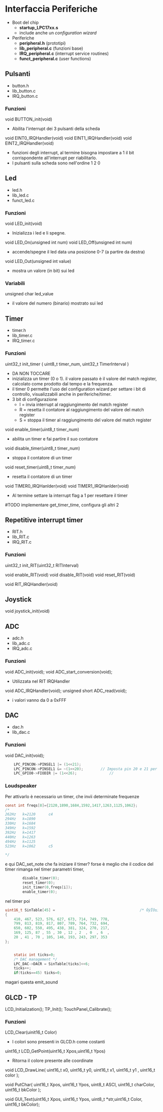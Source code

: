 # Interfaccia Periferiche
- Boot del chip
	- **startup_LPC17xx.s**
	- include anche un *configuration wizard*
- Periferiche
	- **peripheral.h** (prototipi)
	- **lib_peripheral.c** (funzioni base)
	- **IRQ_peripheral.c** (interrupt service routines)
	- **funct_peripheral.c** (user functions)

## Pulsanti
- button.h
- lib_button.c
- IRQ_button.c

### Funzioni
void BUTTON_init(void)
- Abilita l'interrupt dei 3 pulsanti della scheda

void EINT0_IRQHandler(void)
void EINT1_IRQHandler(void)
void EINT2_IRQHandler(void)
- funzioni degli interrupt, al termine bisogna impostare a 1 il bit corrispondente all'interrupt per riabilitarlo.
- I pulsanti sulla scheda sono nell'ordine 1 2 0

## Led
- led.h
- lib_led.c
- funct_led.c

### Funzioni
void LED_init(void)
- Inizializza i led e li spegne.

void LED_On(unsigned int num)
void LED_Off(unsigned int num)
- accende/spegne il led data una posizione 0-7 (a partire da destra)

void LED_Out(unsigned int value)
- mostra un valore (in bit) sui led

### Variabili
unsigned char led_value
- il valore del numero (binario) mostrato sui led

## Timer
- timer.h
- lib_timer.c
- IRQ_timer.c

### Funzioni
uint32_t init_timer ( uint8_t timer_num, uint32_t TimerInterval )
- DA NON TOCCARE
- inizializza un timer (0 o 1). il valore passato è il valore del match register, calcolato come prodotto dal tempo e la frequenza.
- il timer 0 permette l'uso del configuration wizard per settare i bit di controllo, visualizzabili anche in periferiche/timer.
- 3 bit di configurazione
	- I = invia interrupt al raggiungimento del match register
	- R = resetta il contatore al raggiungimento del valore del match register
	- S = stoppa il timer al raggiungimento del valore del match register

void enable_timer(uint8_t timer_num)
- abilita un timer e fai partire il suo contatore

void disable_timer(uint8_t timer_num)
- stoppa il contatore di un timer

void reset_timer(uint8_t timer_num)
- resetta il contatore di un timer


void TIMER0_IRQHanlder(void)
void TIMER1_IRQHanlder(void)
- Al termine settare la interrupt flag a 1 per resettare il timer

#TODO implementare get_timer_time, configura gli altri 2

## Repetitive interrupt timer
- RIT.h
- lib_RIT.c
- IRQ_RIT.c

### Funzioni
uint32_t init_RIT(uint32_t RITInterval)

void enable_RIT(void)
void disable_RIT(void)
void reset_RIT(void)

void RIT_IRQHandler(void)

## Joystick
void joystick_init(void)

## ADC
- adc.h
- lib_adc.c
- IRQ_adc.c

### Funzioni
void ADC_init(void);
void ADC_start_conversion(void);
- Utilizzata nel RIT IRQHandler

void ADC_IRQHandler(void);
unsigned short ADC_read(void);
- i valori vanno da 0 a 0xFFF

## DAC
- dac.h
- lib_dac.c

### Funzioni
void DAC_init(void);
``` c
	LPC_PINCON->PINSEL1 |= (1<<21);
	LPC_PINCON->PINSEL1 &= ~(1<<20);		// Imposta pin 20 e 21 per analog out
	LPC_GPIO0->FIODIR |= (1<<26);				// 
```

### Loudspeaker
Per attivarlo è necessario un timer, che invii determinate frequenze
``` c
const int freqs[8]={2120,1890,1684,1592,1417,1263,1125,1062};
/*
262Hz	k=2120		c4
294Hz	k=1890		
330Hz	k=1684		
349Hz	k=1592		
392Hz	k=1417		
440Hz	k=1263		
494Hz	k=1125		
523Hz	k=1062		c5

*/
```
e qui DAC_set_note che fa iniziare il timer? forse è meglio che il codice del timer rimanga nel timer
parametri timer, 

``` c
		disable_timer(0);
		reset_timer(0);
		init_timer(0,freqs[i]);
		enable_timer(0);
```



nel timer poi
``` c
uint16_t SinTable[45] =                                       /* ÕýÏÒ±í                       */
{
    410, 467, 523, 576, 627, 673, 714, 749, 778,
    799, 813, 819, 817, 807, 789, 764, 732, 694, 
    650, 602, 550, 495, 438, 381, 324, 270, 217,
    169, 125, 87 , 55 , 30 , 12 , 2  , 0  , 6  ,   
    20 , 41 , 70 , 105, 146, 193, 243, 297, 353
};


	static int ticks=0;
	/* DAC management */	
	LPC_DAC->DACR = SinTable[ticks]<<6;
	ticks++;
	if(ticks==45) ticks=0;
```
magari questa emit_sound

## GLCD - TP
LCD_Initialization();
TP_Init();
TouchPanel_Calibrate();

### Funzioni
LCD_Clear(uinit16_t Color)
- I colori sono presenti in GLCD.h come costanti

uint16_t LCD_GetPoint(uint16_t Xpos,uint16_t Ypos)
- Ritorna il colore presente alle coordinate

void LCD_DrawLine( uint16_t x0, uint16_t y0, uint16_t x1, uint16_t y1 , uint16_t color );

void PutChar( uint16_t Xpos, uint16_t Ypos, uint8_t ASCI, uint16_t charColor, uint16_t bkColor );

void GUI_Text(uint16_t Xpos, uint16_t Ypos, uint8_t \*str,uint16_t Color, uint16_t bkColor);